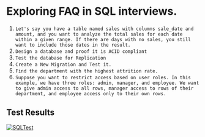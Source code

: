 # Exploring FAQ in SQL interviews.

1. `Let's say you have a table named sales with columns sale_date and amount, and you want to analyze the total sales for each date within a given range. If there are days with no sales, you still want to include those dates in the result. `
2. `Design a database and proof it is ACID compliant`
3. `Test the database for Replication`
4. `Create a New Migration and Test it.`
5. `Find the department with the highest attrition rate.`
6. `Suppose you want to restrict access based on user roles. In this example, we have three roles: admin, manager, and employee. We want to give admin access to all rows, manager access to rows of their department, and employee access only to their own rows.`

## Test Results

[![SQLTest](https://github.com/BrC-Habeda/da/actions/workflows/sql-test.yml/badge.svg)](https://github.com/BrC-Habeda/da/actions/workflows/sql-test.yml)
